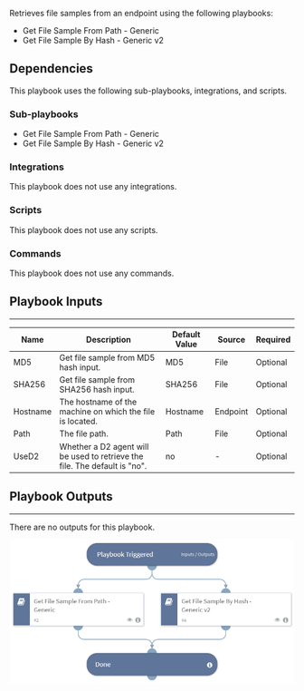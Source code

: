 Retrieves file samples from an endpoint using the following playbooks:
- Get File Sample From Path - Generic
- Get File Sample By Hash - Generic v2

## Dependencies
This playbook uses the following sub-playbooks, integrations, and scripts.

### Sub-playbooks
* Get File Sample From Path - Generic
* Get File Sample By Hash - Generic v2

### Integrations
This playbook does not use any integrations.

### Scripts
This playbook does not use any scripts.

### Commands
This playbook does not use any commands.

## Playbook Inputs
---

| **Name** | **Description** | **Default Value** | **Source** | **Required** |
| --- | --- | --- | --- | --- |
| MD5 | Get file sample from MD5 hash input. | MD5 | File | Optional |
| SHA256 | Get file sample from SHA256 hash input. | SHA256 | File | Optional |
| Hostname | The hostname of the machine on which the file is located. | Hostname | Endpoint | Optional |
| Path | The file path. | Path | File | Optional |
| UseD2 | Whether a D2 agent will be used to retrieve the file. The default is "no". | no | - | Optional |

## Playbook Outputs
---
There are no outputs for this playbook.

![Retrieve_File_from_Endpoint_Generic](https://raw.githubusercontent.com/demisto/content/1bdd5229392bd86f0cc58265a24df23ee3f7e662/docs/images/playbooks/Retrieve_File_from_Endpoint_Generic.png)
